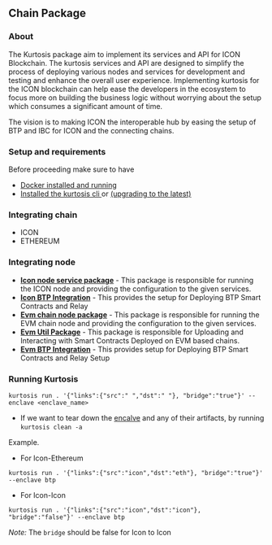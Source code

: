 ## Chain Package
### About

The Kurtosis package aim to implement its services and API for ICON Blockchain.
The kurtosis services and API are designed to simplify the process of deploying various nodes and services for development and testing and enhance the overall user experience. Implementing kurtosis for the ICON blockchain can help ease the developers in the ecosystem to focus more on building the business logic without worrying about the setup which consumes a significant amount of time.

The vision is to making ICON the interoperable hub by easing the setup of BTP and IBC for ICON and the connecting chains.

### Setup and requirements

Before proceeding make sure to have

- [Docker installed and running](https://docs.kurtosis.com/install#i-install--start-docker)
- [Installed the kurtosis cli ](https://docs.kurtosis.com/install#ii-install-the-cli) or [(upgrading to the latest)](https://docs.kurtosis.com/upgrade)

### Integrating chain

 - ICON  
 - ETHEREUM

### Integrating node

- [**Icon node service package**](./jvm) - This package is responsible for running the ICON node and providing the configuration to the given services.
- [**Icon BTP Integration**](./jvm) - This provides the setup for Deploying BTP Smart Contracts and Relay
- [**Evm chain node package**](./evm/) - This package is responsible for running the EVM chain node and providing the configuration to the given services.
- [**Evm Util Package**](./evm/) - This package is responsible for Uploading and Interacting with Smart Contracts Deployed on EVM based chains.
- [**Evm BTP Integration**](./evm/) - This provides setup for Deploying BTP Smart Contracts and Relay Setup

### Running Kurtosis

```
kurtosis run . '{"links":{"src":" ","dst":" "}, "bridge":"true"}' --enclave <enclave_name>
```

- If we want to tear down the [encalve](https://docs.kurtosis.com/concepts-reference/enclaves/) and any of their artifacts, by running `kurtosis clean -a`

Example.

* For Icon-Ethereum

```
kurtosis run . '{"links":{"src":"icon","dst":"eth"}, "bridge":"true"}' --enclave btp
```

- For Icon-Icon

```
kurtosis run . '{"links":{"src":"icon","dst":"icon"}, "bridge":"false"}' --enclave btp
```
 *Note:* The `bridge` should be false for Icon to Icon
